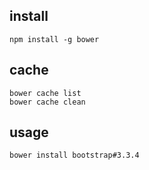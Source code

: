 ## install
```
npm install -g bower
```

## cache
   
```
bower cache list  
bower cache clean 
```

## usage
  
```
bower install bootstrap#3.3.4
```
